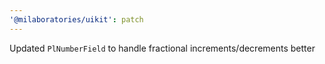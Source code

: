 ```yaml
---
'@milaboratories/uikit': patch
---
```


Updated `PlNumberField` to handle fractional increments/decrements better
